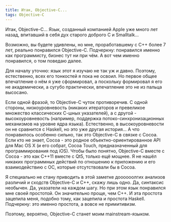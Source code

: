 ```yaml
---
title: Итак, Objective-C...
tags: Objective-C
---
```


Итак, Objective-C... Язык, созданный компанией Apple уже много лет назад, впитавший в себя дух старого доброго C и Smalltalk...

Возможно, вы будете удивлены, но мне, проработавшему с С++ более 7 лет, реально понравился Objective-C. Подчеркну: понравился именно как программисту, бизнес тут ни при чём. А вот чем именно понравился, о том поведаю далее.

Для началу уточню: язык этот я изучаю не так уж и давно. Поэтому, естественно, всех его тонкостей я пока не освоил. Но первое общее впечатление о нём я уже сформировал, а поскольку формировал я его не академически, а сугубо практически, впечатление это не из пальца высосано.

Если одной фразой, то Objective-C чуток противоречив. С одной стороны, низкоуровневость (никаких итераторов и превеликое множество классических С-шных указателей), а с другой - высокоуровневость (например, поддержка потоко-синхронизационных механизмов на уровне ядра языка). Естественно, в высокоуровневости он не сравнится с Haskell, но это уже другая история... А что понравилось особенно сильно, так это Objective-C в связке с Cocoa. Если кто не знает, Cocoa - это родное объектно-ориентированное API для Mac OS X (и его собрат, Cocoa Touch, предназначенный для программирования под iOS). Чтобы было понятно, Objective-C вместе с Cocoa - это как С++11 вместе с Qt5, только ещё мощнее. Я не нашёл никаких программных действий по отношению к приложению и его взаимодействию с ОС, которые отсутствовали бы в Cocoa.

Я специально не стану приводить в этой заметке доооооолгих анализов различий и сходств Objective-C и C++, скажу лишь одно. Да, синтаксис необычен. Да, указатели на каждом шагу. Но при этом язык понравился мне своей простотой. Он значительно проще, чем С++. И эта простота зацепила меня, подобно тому, как зацепила и простота Haskell. Подчеркну: это именно простота, а вовсе не примитивизм.

Поэтому, вероятно, Objective-C станет моим mainstream-языком.
